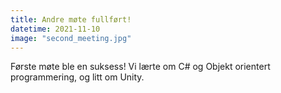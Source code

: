 ```yaml
---
title: Andre møte fullført!
datetime: 2021-11-10
image: "second_meeting.jpg"
---
```


Første møte ble  en suksess! Vi lærte om C# og Objekt orientert programmering, og litt om Unity.